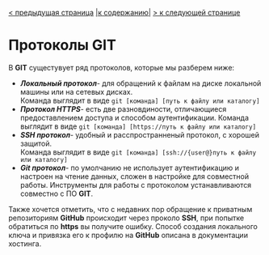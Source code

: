 [< предыдущая страница](./3.local_%26_remote_repo.md "Локальные и удаленные репозитории") [|к содержанию|](./README.md "Содержание") [> к следующей странице](./5.command_line_work.md "Работа с командной строкой")  
# Протоколы GIT  
В **GIT** сущестувует ряд протоколов, которые мы разберем ниже: 
+ ***Локальный протокол***- для обращений к файлам на диске локальной машины или на сетевых дисках.  
Команда выглядит в виде ``git [команда] [путь к файлу или каталогу]``  
+ ***Протокол HTTPS***- есть две разновдиности, отличающиеся предоставлением доступа и способом аутентификации.
Команда выглядит в виде ``git [команда] [https://путь к файлу или каталогу]``  
+ ***SSH протокол***- удобный и расспространненый протокол, с хорошей защитой.   
Команда выглядит в виде ``git [команда] [ssh://{user@}путь к файлу или каталогу]``  
+ ***Git протокол***- по умолчанию не использует аутентификацию и настроен на чтение данных, сложен в настройке для совместной работы. Инструменты для работы с протоколом устанавливаются совместно с ПО **GIT**.  


Также хочется отметить, что с недавних пор обращение к приватным репозиториям **GitHub** происходит через проколо **SSH**, при попытке обратиться по **https** вы получите ошибку. Способ создания локального ключа и привязка его к профилю на **GitHub** описана в документации хостинга. 
